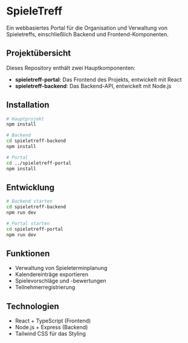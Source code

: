 # SpieleTreff

Ein webbasiertes Portal für die Organisation und Verwaltung von Spieletreffs, einschließlich Backend und Frontend-Komponenten.

## Projektübersicht

Dieses Repository enthält zwei Hauptkomponenten:

- **spieletreff-portal**: Das Frontend des Projekts, entwickelt mit React
- **spieletreff-backend**: Das Backend-API, entwickelt mit Node.js

## Installation

```bash
# Hauptprojekt
npm install

# Backend
cd spieletreff-backend
npm install

# Portal
cd ../spieletreff-portal
npm install
```

## Entwicklung

```bash
# Backend starten
cd spieletreff-backend
npm run dev

# Portal starten
cd spieletreff-portal
npm run dev
```

## Funktionen

- Verwaltung von Spieleterminplanung
- Kalendereinträge exportieren
- Spielevorschläge und -bewertungen
- Teilnehmerregistrierung

## Technologien

- React + TypeScript (Frontend)
- Node.js + Express (Backend)
- Tailwind CSS für das Styling
